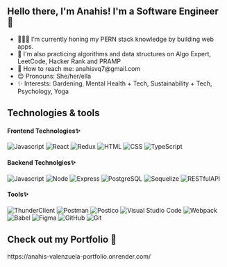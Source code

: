 <h2>Hello there, I'm Anahis! I'm a Software Engineer 👋</h2>

<ul>
<li>👩🏻‍💻 I’m currently honing my PERN stack knowledge by building web apps.</li>
<li>🌱 I'm also practicing algorithms and data structures on Algo Expert, LeetCode, Hacker Rank and PRAMP</li>
<li>📧 How to reach me: anahisvq7@gmail.com</li>
<li>😊 Pronouns: She/her/ella</li>
<li>✨ Interests: Gardening, Mental Health + Tech, Sustainability + Tech, Psychology, Yoga</li>
</ul>

<h2>Technologies & tools</h2>

<h4>Frontend Technologies✨</h4>

![Javascript](https://img.shields.io/badge/-Javascript-yellow?) 
![React](https://img.shields.io/badge/-React-blue?) 
![Redux](https://img.shields.io/badge/-Redux-blueviolet?)
![HTML](https://img.shields.io/badge/-HTML-green?) 
![CSS](https://img.shields.io/badge/-CSS-green?) 
![TypeScript](https://img.shields.io/badge/-TypeScript-yellow?) 


<h4>Backend Technolgies✨</h4>

![Javascript](https://img.shields.io/badge/-Javascript-yellow?) 
![Node](https://img.shields.io/badge/-Node-yellowgreen?) 
![Express](https://img.shields.io/badge/-Express-critical?) 
![PostgreSQL](https://img.shields.io/badge/-PostgreSQL-blue?) 
![Sequelize](https://img.shields.io/badge/-Sequelize-blue?) 
![RESTfulAPI](https://img.shields.io/badge/-RESTfulAPI-critical?) 

<h4>Tools✨</h4>

![ThunderClient](https://img.shields.io/badge/-ThunderClient-green?) 
![Postman](https://img.shields.io/badge/-Postman-green?) 
![Postico](https://img.shields.io/badge/-Postico-green?) 
![Visual Studio Code](https://img.shields.io/badge/-VSCode-blue?) 
![Webpack](https://img.shields.io/badge/-Webpack-pink?) 
![Babel](https://img.shields.io/badge/-Babel-pink?)
![Figma](https://img.shields.io/badge/-Figma-pink?)
![GitHub](https://img.shields.io/badge/-GitHub-yellow?) 
![Git](https://img.shields.io/badge/-Git-yellow?) 

<h2>Check out my Portfolio 💼 </h2>
https://anahis-valenzuela-portfolio.onrender.com/
